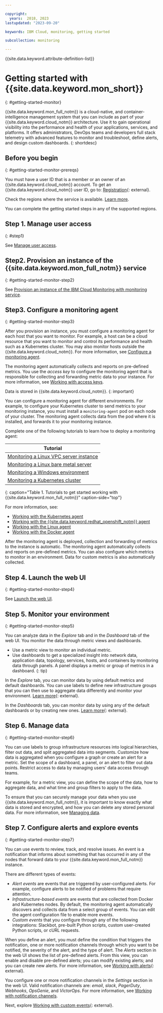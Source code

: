```yaml
---

copyright:
  years:  2018, 2023
lastupdated: "2023-09-20"

keywords: IBM Cloud, monitoring, getting started

subcollection: monitoring

---
```


{{site.data.keyword.attribute-definition-list}}


# Getting started with {{site.data.keyword.mon_short}}
{: #getting-started-monitor}

{{site.data.keyword.mon_full_notm}} is a cloud-native, and container-intelligence management system that you can include as part of your {{site.data.keyword.cloud_notm}} architecture. Use it to gain operational visibility into the performance and health of your applications, services, and platforms. It offers administrators, DevOps teams and developers full stack telemetry with advanced features to monitor and troubleshoot, define alerts, and design custom dashboards.
{: shortdesc}



## Before you begin
{: #getting-started-monitor-prereqs}

You must have a user ID that is a member or an owner of an {{site.data.keyword.cloud_notm}} account. To get an {{site.data.keyword.cloud_notm}} user ID, go to: [Registration](https://cloud.ibm.com/login){: external}.

Check the regions where the service is available. [Learn more](/docs/monitoring?topic=monitoring-endpoints#endpoints_regions).

You can complete the getting started steps in any of the supported regions.


## Step 1. Manage user access
{: #step1}

See [Manage user access](/docs/monitoring?topic=monitoring-getting-started#getting-started-step1).

## Step2. Provision an instance of the {{site.data.keyword.mon_full_notm}} service
{: #getting-started-monitor-step2}

See [Provision an instance of the IBM Cloud Monitoring with monitoring service](/docs/monitoring?topic=monitoring-provision).

## Step3. Configure a monitoring agent
{: #getting-started-monitor-step3}

After you provision an instance, you must configure a monitoring agent for each host that you want to monitor. For example, a host can be a cloud resource that you want to monitor and control its performance and health such as a Kubernetes cluster. You may also monitor hosts outside the {{site.data.keyword.cloud_notm}}. For more information, see [Configure a monitoring agent](/docs/monitoring?topic=monitoring-config_agent).

The monitoring agent automatically collects and reports on pre-defined metrics. You use the *access key* to configure the monitoring agent that is responsible for collecting and forwarding metric data to your instance. For more information, see [Working with access keys](/docs/monitoring?topic=monitoring-access_key#access_key).

Data is stored in {{site.data.keyword.cloud_notm}}.
{: important}

You can configure a monitoring agent for different environments. For example, to configure your Kubernetes cluster to send metrics to your monitoring instance, you must install a `monitoring-agent` pod on each node of your cluster. The monitoring agent collects data from the pod where it is installed, and forwards it to your monitoring instance.

Complete one of the following tutorials to learn how to deploy a monitoring agent:

|	Tutorial                        |
|---------------------------------|
| [Monitoring a Linux VPC server instance](/docs/monitoring?topic=monitoring-ubuntu#ubuntu) |
| [Monitoring a Linux bare metal server](/docs/monitoring?topic=monitoring-baremetal_linux) |
| [Monitoring a Windows environment](/docs/monitoring?topic=monitoring-windows) |
| [Monitoring a Kubernetes cluster](/docs/monitoring?topic=monitoring-kubernetes_cluster) |
{: caption="Table 1. Tutorials to get started working with {{site.data.keyword.mon_full_notm}}" caption-side="top"}

For more information, see:
- [Working with the Kubernetes agent](/docs/monitoring?topic=monitoring-agent_Kube)
- [Working with the {{site.data.keyword.redhat_openshift_notm}} agent](/docs/monitoring?topic=monitoring-agent_openshift)
- [Working with the Linux agent](/docs/monitoring?topic=monitoring-agent_linux)
- [Working with the Docker agent](/docs/monitoring?topic=monitoring-agent_docker)


After the monitoring agent is deployed, collection and forwarding of metrics to the instance is automatic. The monitoring agent automatically collects and reports on pre-defined metrics. You can also configure which metrics to monitor in an environment. Data for custom metrics is also automatically collected.


## Step 4. Launch the web UI
{: #getting-started-monitor-step4}

See [Launch the web UI](/docs/monitoring?topic=monitoring-launch).

## Step 5. Monitor your environment
{: #getting-started-monitor-step5}

You can analyze data in the *Explore* tab and in the *Dashboard* tab of the web UI. You monitor the data through metric views and dashboards.

* Use a metric view to monitor an individual metric.
* Use dashboards to get a specialized insight into network data, application data, topology, services, hosts, and containers by monitoring data through panels. A panel displays a metric or group of metrics in a dashboard.
{: tip}

In the *Explore* tab, you can monitor data by using default metrics and default dashboards. You can use labels to define new infrastructure groups that you can then use to aggregate data differently and monitor your environment. [Learn more](https://docs.sysdig.com/en/docs/sysdig-monitor/explore/using-explore/){: external}.

In the *Dashboards* tab, you can monitor data by using any of the default dashboards or by creating new ones. [Learn more](https://docs.sysdig.com/en/dashboards.html){: external}.



## Step 6. Manage data
{: #getting-started-monitor-step6}

You can use labels to group infrastructure resources into logical hierarchies, filter out data, and split aggregated data into segments. Customize how data is aggregated when you configure a graph or create an alert for a metric. Set the scope of a dashboard, a panel, or an alert to filter out data points. Restrict access to data by managing users' data access through teams.

For example, for a metric view, you can define the scope of the data, how to aggregate data, and what time and group filters to apply to the data.

To ensure that you can securely manage your data when you use {{site.data.keyword.mon_full_notm}}, it is important to know exactly what data is stored and encrypted, and how you can delete any stored personal data. For more information, see [Managing data](/docs/monitoring?topic=monitoring-mng-data).



## Step 7. Configure alerts and explore events
{: #getting-started-monitor-step7}

You can use events to review, track, and resolve issues. An event is a notification that informs about something that has occurred in any of the nodes that forward data to your {{site.data.keyword.mon_full_notm}} instance.

There are different types of events:

* *Alert events* are events that are triggered by user-configured alerts. For example, configure alerts to be notified of problems that require attention.
* *Infrastructure-based events* are events that are collected from Docker and Kubernetes nodes. By default, the monitoring agent automatically discovers and collects data from a select group of events. You can edit the agent configuration file to enable more events.
* *Custom events* that you configure through any of the following integrations: Slackbot, pre-built Python scripts, custom user-created Python scripts, or cURL requests.

When you define an alert, you must define the condition that triggers the notification, one or more notification channels through which you want to be notified, the severity of the alert, and the type of alert. The *Alerts* section in the web UI shows the list of pre-defined alerts. From this view, you can enable and disable pre-defined alerts; you can modify existing alerts; and you can create new alerts. For more information, see [Working with alerts](https://docs.sysdig.com/en/alerts.html){: external}.

You configure one or more notification channels in the *Settings* section in the web UI. Valid notification channels are: *email*, *slack*, *PagerDuty*, *Webhooks*, *OpsGenie*, and *VictorOps*. For more information, see [Working with notification channels](/docs/monitoring?topic=monitoring-notifications).

Next, explore [Working with custom events](https://docs.sysdig.com/en/events.html){: external}.

